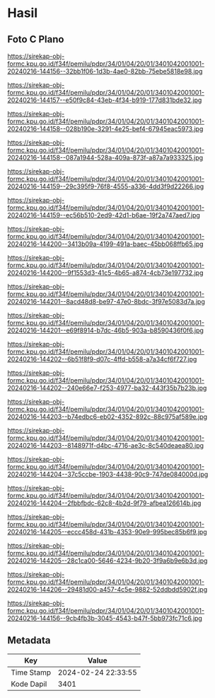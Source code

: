 # Hasil

## Foto C Plano

https://sirekap-obj-formc.kpu.go.id/f34f/pemilu/pdpr/34/01/04/20/01/3401042001001-20240216-144156--32bb1f06-1d3b-4ae0-82bb-75ebe5818e98.jpg

https://sirekap-obj-formc.kpu.go.id/f34f/pemilu/pdpr/34/01/04/20/01/3401042001001-20240216-144157--e50f9c84-43eb-4f34-b919-177d831bde32.jpg

https://sirekap-obj-formc.kpu.go.id/f34f/pemilu/pdpr/34/01/04/20/01/3401042001001-20240216-144158--028b190e-3291-4e25-bef4-67945eac5973.jpg

https://sirekap-obj-formc.kpu.go.id/f34f/pemilu/pdpr/34/01/04/20/01/3401042001001-20240216-144158--087a1944-528a-409a-873f-a87a7a933325.jpg

https://sirekap-obj-formc.kpu.go.id/f34f/pemilu/pdpr/34/01/04/20/01/3401042001001-20240216-144159--29c395f9-76f8-4555-a336-4dd3f9d22266.jpg

https://sirekap-obj-formc.kpu.go.id/f34f/pemilu/pdpr/34/01/04/20/01/3401042001001-20240216-144159--ec56b510-2ed9-42d1-b6ae-19f2a747aed7.jpg

https://sirekap-obj-formc.kpu.go.id/f34f/pemilu/pdpr/34/01/04/20/01/3401042001001-20240216-144200--3413b09a-4199-491a-baec-45bb068ffb65.jpg

https://sirekap-obj-formc.kpu.go.id/f34f/pemilu/pdpr/34/01/04/20/01/3401042001001-20240216-144200--9f1553d3-41c5-4b65-a874-4cb73e197732.jpg

https://sirekap-obj-formc.kpu.go.id/f34f/pemilu/pdpr/34/01/04/20/01/3401042001001-20240216-144201--8acd48d8-be97-47e0-8bdc-3f97e5083d7a.jpg

https://sirekap-obj-formc.kpu.go.id/f34f/pemilu/pdpr/34/01/04/20/01/3401042001001-20240216-144201--e69f8914-b7dc-46b5-903a-b8590436f0f6.jpg

https://sirekap-obj-formc.kpu.go.id/f34f/pemilu/pdpr/34/01/04/20/01/3401042001001-20240216-144202--6b51f8f9-d07c-4ffd-b558-a7a34cf6f727.jpg

https://sirekap-obj-formc.kpu.go.id/f34f/pemilu/pdpr/34/01/04/20/01/3401042001001-20240216-144202--240e66e7-f253-4977-ba32-443f35b7b23b.jpg

https://sirekap-obj-formc.kpu.go.id/f34f/pemilu/pdpr/34/01/04/20/01/3401042001001-20240216-144203--b74edbc6-eb02-4352-892c-88c975af589e.jpg

https://sirekap-obj-formc.kpu.go.id/f34f/pemilu/pdpr/34/01/04/20/01/3401042001001-20240216-144203--8148971f-d4bc-4716-ae3c-8c540deaea80.jpg

https://sirekap-obj-formc.kpu.go.id/f34f/pemilu/pdpr/34/01/04/20/01/3401042001001-20240216-144204--37c5ccbe-1903-4438-90c9-747de084000d.jpg

https://sirekap-obj-formc.kpu.go.id/f34f/pemilu/pdpr/34/01/04/20/01/3401042001001-20240216-144204--2fbbfbdc-62c8-4b2d-9f79-afbea126614b.jpg

https://sirekap-obj-formc.kpu.go.id/f34f/pemilu/pdpr/34/01/04/20/01/3401042001001-20240216-144205--eccc458d-431b-4353-90e9-995bec85b6f9.jpg

https://sirekap-obj-formc.kpu.go.id/f34f/pemilu/pdpr/34/01/04/20/01/3401042001001-20240216-144205--28c1ca00-5646-4234-9b20-3f9a6b9e6b3d.jpg

https://sirekap-obj-formc.kpu.go.id/f34f/pemilu/pdpr/34/01/04/20/01/3401042001001-20240216-144206--29481d00-a457-4c5e-9882-52ddbdd5902f.jpg

https://sirekap-obj-formc.kpu.go.id/f34f/pemilu/pdpr/34/01/04/20/01/3401042001001-20240216-144156--9cb4fb3b-3045-4543-b47f-5bb973fc71c6.jpg


## Metadata

| Key        | Value               |
| ---------- | ------------------- |
| Time Stamp | 2024-02-24 22:33:55 |
| Kode Dapil | 3401                |



